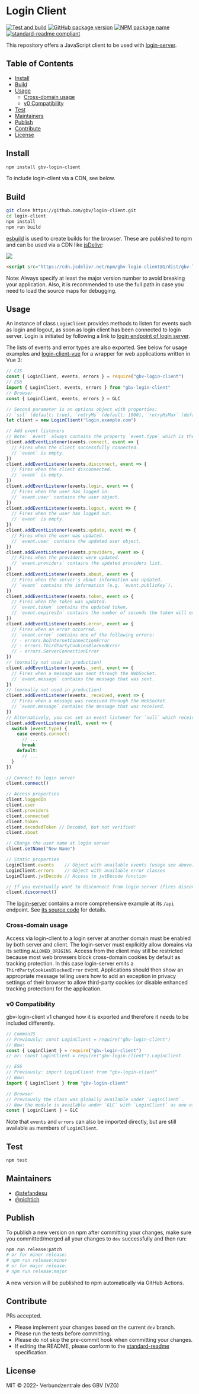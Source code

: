 # Login Client
[![Test and build](https://github.com/gbv/login-client/actions/workflows/test-and-build.yml/badge.svg)](https://github.com/gbv/login-client/actions/workflows/test-and-build.yml)
[![GitHub package version](https://img.shields.io/github/package-json/v/gbv/login-client.svg?label=version)](https://github.com/gbv/login-client)
[![NPM package name](https://img.shields.io/badge/npm-gbv--login--client-blue.svg)](https://www.npmjs.com/package/gbv-login-client)
[![standard-readme compliant](https://img.shields.io/badge/readme%20style-standard-brightgreen.svg)](https://github.com/RichardLitt/standard-readme)

This repository offers a JavaScript client to be used with [login-server].

[login-server]: https://github.com/gbv/login-server

## Table of Contents  <!-- omit in toc -->
- [Install](#install)
- [Build](#build)
- [Usage](#usage)
  - [Cross-domain usage](#cross-domain-usage)
  - [v0 Compatibility](#v0-compatibility)
- [Test](#test)
- [Maintainers](#maintainers)
- [Publish](#publish)
- [Contribute](#contribute)
- [License](#license)

## Install
```bash
npm install gbv-login-client
```

To include login-client via a CDN, see below.

## Build
```bash
git clone https://github.com/gbv/login-client.git
cd login-client
npm install
npm run build
```

[esbuild](https://esbuild.github.io/) is used to create builds for the browser. These are published to npm and can be used via a CDN like [jsDelivr](https://www.jsdelivr.com):

[![](https://data.jsdelivr.com/v1/package/npm/gbv-login-client/badge?style=rounded)](https://www.jsdelivr.com/package/npm/gbv-login-client)

```html
<script src="https://cdn.jsdelivr.net/npm/gbv-login-client@1/dist/gbv-login-client.js"></script>
```

Note: Always specify at least the major version number to avoid breaking your application. Also, it is recommended to use the full path in case you need to load the source maps for debugging.

## Usage

An instance of class `LoginClient` provides methods to listen for events such
as login and logout, as soon as login client has been connected to login
server. Login is initiated by following a link to
[login endpoint of login server](https://github.com/gbv/login-server#get-login).

The lists of events and error types are also exported. See below for
usage examples and [login-client-vue](https://github.com/gbv/login-client-vue) for
a wrapper for web applications written in Vue 3:

```javascript
// CJS
const { LoginClient, events, errors } = require("gbv-login-client")
// ES6
import { LoginClient, events, errors } from "gbv-login-client"
// Browser
const { LoginClient, events, errors } = GLC

// Second parameter is an options object with properties:
// `ssl` (default: true), `retryMs` (default: 1000), `retryMsMax` (default: 30000), `retryMult` (default: 1.2), `pingInterval` (default: 10000)
let client = new LoginClient("login.example.com")

// Add event listeners
// Note: `event` always contains the property `event.type` which is the name of the event.
client.addEventListener(events.connect, event => {
  // Fires when the client successfully connected.
  // `event` is empty.
})
client.addEventListener(events.disconnect, event => {
  // Fires when the client disconnected.
  // `event` is empty.
})
client.addEventListener(events.login, event => {
  // Fires when the user has logged in.
  // `event.user` contains the user object.
})
client.addEventListener(events.logout, event => {
  // Fires when the user has logged out.
  // `event` is empty.
})
client.addEventListener(events.update, event => {
  // Fires when the user was updated.
  // `event.user` contains the updated user object.
})
client.addEventListener(events.providers, event => {
  // Fires when the providers were updated.
  // `event.providers` contains the updated providers list.
})
client.addEventListener(events.about, event => {
  // Fires when the server's about information was updated.
  // `event` contains the information (e.g. `event.publicKey`).
})
client.addEventListener(events.token, event => {
  // Fires when the token was updated.
  // `event.token` contains the updated token,
  // `event.expiresIn` contains the number of seconds the token will expire in.
})
client.addEventListener(events.error, event => {
  // Fires when an error occurred.
  // `event.error` contains one of the following errors:
  // - errors.NoInternetConnectionError
  // - errors.ThirdPartyCookiesBlockedError
  // - errors.ServerConnectionError
})
// (normally not used in production)
client.addEventListener(events._sent, event => {
  // Fires when a message was sent through the WebSocket.
  // `event.message` contains the message that was sent.
})
// (normally not used in production)
client.addEventListener(events._received, event => {
  // Fires when a message was received through the WebSocket.
  // `event.message` contains the message that was received.
})
// Alternatively, you can set an event listener for `null` which receives all events:
client.addEventListener(null, event => {
  switch (event.type) {
    case events.connect:
      // ...
      break
    default:
      // ...
  }
})

// Connect to login server
client.connect()

// Access properties
client.loggedIn
client.user
client.providers
client.connected
client.token
client.decodedToken // Decoded, but not verified!
client.about

// Change the user name at login server
client.setName("New Name")

// Static properties
LoginClient.events    // Object with available events (usage see above)
LoginClient.errors    // Object with available error classes
LoginClient.jwtDecode // Access to jwtDecode function

// If you eventually want to disconnect from login server (fires disconnect event one last time):
client.disconnect()
```

The [login-server] contains a more comprehensive example at its `/api` endpoint. See [its source code](https://github.com/gbv/login-server/blob/master/views/api.ejs) for details.

### Cross-domain usage
Access via login-client to a login server at another domain must be enabled by
both server and client. The login-server must explicitly allow domains via its
setting `ALLOWED_ORIGINS`. Access from the client may still be restricted
because most web browsers block cross-domain cookies by default as tracking
protection. In this case login-server emits a `ThirdPartyCookiesBlockedError`
event. Applications should then show an appropriate message telling users how
to add an exception in privacy settings of their browser to allow third-party
cookies (or disable enhanced tracking protection) for the application.

### v0 Compatibility
gbv-login-client v1 changed how it is exported and therefore it needs to be included differently.

```js
// CommonJS
// Previously: const LoginClient = require("gbv-login-client")
// Now:
const { LoginClient } = require("gbv-login-client")
// or: const LoginClient = require("gbv-login-client").LoginClient
```

```js
// ES6
// Previously: import LoginClient from "gbv-login-client"
// Now:
import { LoginClient } from "gbv-login-client"
```

```js
// Browser
// Previously the class was globally available under `LoginClient`.
// Now the module is available under `GLC` with `LoginClient` as one of its members. To easily make previous code compatible:
const { LoginClient } = GLC
```

Note that `events` and `errors` can also be imported directly, but are still available as members of `LoginClient`.

## Test
```bash
npm test
```

## Maintainers
- [@stefandesu](https://github.com/stefandesu)
- [@nichtich](https://github.com/nichtich)

## Publish
To publish a new version on npm after committing your changes, make sure you committed/merged all your changes to `dev` successfully and then run:

```bash
npm run release:patch
# or for minor release:
# npm run release:minor
# or for major release:
# npm run release:major
```

A new version will be published to npm automatically via GitHub Actions.

## Contribute
PRs accepted.

- Please implement your changes based on the current `dev` branch.
- Please run the tests before committing.
- Please do not skip the pre-commit hook when committing your changes.
- If editing the README, please conform to the [standard-readme](https://github.com/RichardLitt/standard-readme) specification.

## License
MIT © 2022- Verbundzentrale des GBV (VZG)
